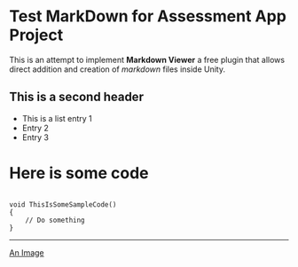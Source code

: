 # Test MarkDown for Assessment App Project

This is an attempt to implement **Markdown Viewer** a free plugin that allows 
direct addition and creation of *markdown* files inside Unity.

## This is a second header

* This is a list entry 1
* Entry 2
* Entry 3

# Here is some code

```

void ThisIsSomeSampleCode()
{
	// Do something
}

```

---

[An Image](/Assets/---Scenes/--EpicScenes/--TempArt/0.png) 


